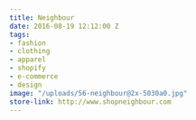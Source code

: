 ```yaml
---
title: Neighbour
date: 2016-08-19 12:12:00 Z
tags:
- fashion
- clothing
- apparel
- shopify
- e-commerce
- design
image: "/uploads/56-neighbour@2x-5030a0.jpg"
store-link: http://www.shopneighbour.com
---
```


